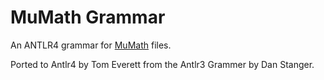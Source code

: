 # MuMath Grammar

An ANTLR4 grammar for [MuMath](https://en.wikipedia.org/wiki/MuMATH) files.

Ported to Antlr4 by Tom Everett from the Antlr3 Grammer by Dan Stanger.